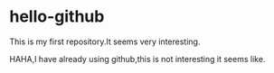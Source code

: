 # hello-github
This is my first repository.It seems very interesting.

HAHA,I have already using github,this is not interesting it seems like.

